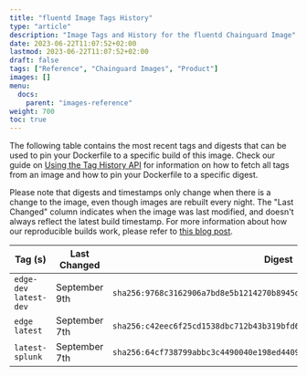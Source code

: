 ```yaml
---
title: "fluentd Image Tags History"
type: "article"
description: "Image Tags and History for the fluentd Chainguard Image"
date: 2023-06-22T11:07:52+02:00
lastmod: 2023-06-22T11:07:52+02:00
draft: false
tags: ["Reference", "Chainguard Images", "Product"]
images: []
menu:
  docs:
    parent: "images-reference"
weight: 700
toc: true
---
```


The following table contains the most recent tags and digests that can be used to pin your Dockerfile to a specific build of this image. Check our guide on [Using the Tag History API](/chainguard/chainguard-images/using-the-tag-history-api/) for information on how to fetch all tags from an image and how to pin your Dockerfile to a specific digest.

Please note that digests and timestamps only change when there is a change to the image, even though images are rebuilt every night. The "Last Changed" column indicates when the image was last modified, and doesn't always reflect the latest build timestamp. For more information about how our reproducible builds work, please refer to [this blog post](https://www.chainguard.dev/unchained/reproducing-chainguards-reproducible-image-builds).

| Tag (s)                  | Last Changed  | Digest                                                                    |
|--------------------------|---------------|---------------------------------------------------------------------------|
|  `edge-dev` `latest-dev` | September 9th | `sha256:9768c3162906a7bd8e5b1214270b8945db7c3de0ff67837c813cdd11db45d530` |
|  `edge` `latest`         | September 7th | `sha256:c42eec6f25cd1538dbc712b43b319bfd6ed0dba6f4896103ec3816d87843a84e` |
|  `latest-splunk`         | September 7th | `sha256:64cf738799abbc3c4490040e198ed44095d235466a188fbd03955420612e6503` |
